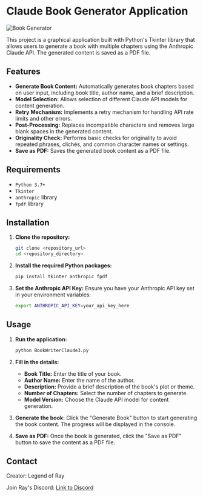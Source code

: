 
# Claude Book Generator Application

![Book Generator](https://i.imgur.com/6lyacES.png)

This project is a graphical application built with Python's Tkinter library that allows users to generate a book with multiple chapters using the Anthropic Claude API. The generated content is saved as a PDF file.

## Features

- **Generate Book Content:** Automatically generates book chapters based on user input, including book title, author name, and a brief description.
- **Model Selection:** Allows selection of different Claude API models for content generation.
- **Retry Mechanism:** Implements a retry mechanism for handling API rate limits and other errors.
- **Post-Processing:** Replaces incompatible characters and removes large blank spaces in the generated content.
- **Originality Check:** Performs basic checks for originality to avoid repeated phrases, clichés, and common character names or settings.
- **Save as PDF:** Saves the generated book content as a PDF file.

## Requirements

- `Python 3.7+` 
- `Tkinter` 
- `anthropic` library
- `fpdf` library

## Installation

1. **Clone the repository:**
   ```bash
   git clone <repository_url>
   cd <repository_directory>
   ```

2. **Install the required Python packages:**
   ```bash
   pip install tkinter anthropic fpdf
   ```

3. **Set the Anthropic API Key:**
   Ensure you have your Anthropic API key set in your environment variables:
   ```bash
   export ANTHROPIC_API_KEY=your_api_key_here
   ```

## Usage

1. **Run the application:**
   ```bash
   python BookWriterClaude3.py
   ```

2. **Fill in the details:**
   - **Book Title:** Enter the title of your book.
   - **Author Name:** Enter the name of the author.
   - **Description:** Provide a brief description of the book's plot or theme.
   - **Number of Chapters:** Select the number of chapters to generate.
   - **Model Version:** Choose the Claude API model for content generation.

3. **Generate the book:**
   Click the "Generate Book" button to start generating the book content. The progress will be displayed in the console.

4. **Save as PDF:**
   Once the book is generated, click the "Save as PDF" button to save the content as a PDF file.

## Contact

Creator: Legend of Ray

Join Ray's Discord: [Link to Discord](https://discord.gg/FPN7vx4eVY)
